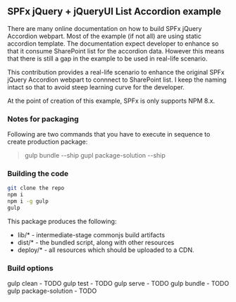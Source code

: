 ## SPFx jQuery + jQueryUI List Accordion example

There are many online documentation on how to build SPFx jQuery Accordion webpart. Most of the example (if not all) are using static accordion template. The documentation expect developer to enhance so that it consume SharePoint list for the accordion data. However this means that there is still a gap in the example to be used in real-life scenario.

This contribution provides a real-life scenario to enhance the original SPFx jQuery Accordion webpart to connnect to SharePoint list. I keep the naming intact so that to avoid steep learning curve for the developer.

At the point of creation of this example, SPFx is only supports NPM 8.x.

### Notes for packaging

Following are two commands that you have to execute in sequence to create production package:

> gulp bundle --ship
> gupl package-solution --ship

### Building the code

```bash
git clone the repo
npm i
npm i -g gulp
gulp
```

This package produces the following:

* lib/* - intermediate-stage commonjs build artifacts
* dist/* - the bundled script, along with other resources
* deploy/* - all resources which should be uploaded to a CDN.

### Build options

gulp clean - TODO
gulp test - TODO
gulp serve - TODO
gulp bundle - TODO
gulp package-solution - TODO
